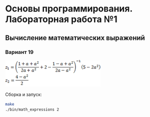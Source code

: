 # Основы программирования. Лабораторная работа №1

## Вычисление математических выражений

### Вариант 19

![task](assets/task.png)

Сборка и запуск:

```bash
make
./bin/math_expressions 2
```
